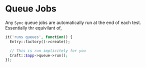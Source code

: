 # Queue Jobs

Any `Sync` queue jobs are automatically run at the end of each test. Essentially thr equivilant of,

```php
it('runs queues', function() {
  Entry::factory()->create();

  // This is run implicitely for you
  Craft::$app->queue->run();
});
```
